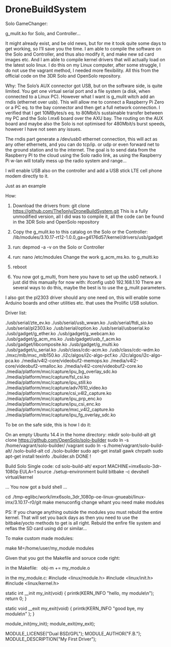 # DroneBuildSystem
Solo GameChanger:

g_mulit.ko for Solo, and Controller…

It might already exist, and be old news, but for me it took quite some days to get working, so I’ll save you the time.
I am able to compile the software on the Solo and Controller, and thus also modify it, and make new sd card images etc. 
And I am able to compile kernel drivers that will actually load on the latest solo linux.
I do this on my Linux computer, after some struggle, I do not use the vagrant method, I needed more flexibility.
All this from the official code on the 3DR Solo and OpenSolo repository.

Why:
The Solo’s AUX connector got USB, but on the software side, is quite limited. 
You get one virtual serial port and a file system (a disk, when connected to a Linux PC).
However what I want is g_mulit witch add an rndis (ethernet over usb). 
This will allow me to connect a Raspberry Pi Zero or a PC eq. to the bay connector and then get a full network connection.
I verified that I get 10MBytes/s eq. to  80Mbit/s sustainable transfer between my PC and the Solo I.mx6 board over the AXU bay.
The routing on the AUX board and maybe also the Solo is not optimised for 480Mbit/s burst speeds, however I have not seen any issues.

The rndis part generate a /dev/usb0 ethernet connection, this will act as any other ethernets, and you can do tcp/ip. 
or udp or even forward net to the ground station and to the internet.
The goal is to send data from the Raspberry PI to the cloud using the Solo radio link, 
as using the Raspberry Pi w-lan will totally mess up the radio system and range… 

I will enable USB also on the controller and add a USB stick LTE cell phone modem directly to it. 

Just as an example


How:

1) Download the drivers from:
	git clone https://github.com/The1only/DroneBuildSystem.git
	This is a fully unmodified version, all I did was to compile it, all the code can be found in the 3DR Solo and OpenSolo repository 

2) Copy the g_mulit.ko to this catalog on the Solo or the Controller:
       /lib/modules/3.10.17-rt12-1.0.0_ga+g4176d57/kernel/drivers/usb/gadget

3) run:  depmod -a -v
	on the Solo or Controller

4) run:  nano /etc/modules
        Change the work g_acm_ms.ko.  to g_multi.ko

5) reboot

6) You now got g_multi, from here you have to set up the usb0 network.
   	I just did this manually for now with: ifconfig usb0 192.168.1.10
	There are several ways to do this, maybe the best is to use the g_mulit parameters.


I also got the pl2303 driver should any one need on, this will enable some Arduino boards and other utilities etc. that uses the Prolific USB solution.

Driver list:

./usb/serial/zte_ev.ko
./usb/serial/usb_wwan.ko
./usb/serial/ftdi_sio.ko
./usb/serial/pl2303.ko
./usb/serial/option.ko
./usb/serial/usbserial.ko
./usb/gadget/g_ether.ko
./usb/gadget/g_webcam.ko
./usb/gadget/g_acm_ms.ko
./usb/gadget/usb_f_acm.ko
./usb/gadget/libcomposite.ko
./usb/gadget/g_multi.ko
./usb/gadget/u_serial.ko
./usb/class/cdc-acm.ko
./usb/class/cdc-wdm.ko
./mxc/mlb/mxc_mlb150.ko
./i2c/algos/i2c-algo-pcf.ko
./i2c/algos/i2c-algo-pca.ko
./media/v4l2-core/videobuf2-memops.ko
./media/v4l2-core/videobuf2-vmalloc.ko
./media/v4l2-core/videobuf2-core.ko
./media/platform/mxc/capture/ipu_bg_overlay_sdc.ko
./media/platform/mxc/capture/fsl_csi.ko
./media/platform/mxc/capture/ipu_still.ko
./media/platform/mxc/capture/adv7610_video.ko
./media/platform/mxc/capture/csi_v4l2_capture.ko
./media/platform/mxc/capture/ipu_prp_enc.ko
./media/platform/mxc/capture/ipu_csi_enc.ko
./media/platform/mxc/capture/mxc_v4l2_capture.ko
./media/platform/mxc/capture/ipu_fg_overlay_sdc.ko


To be on the safe side, this is how I do it:


On an empty Ubuntu 14.4 in the home directory:
mkdir solo-build-alt
git clone https://github.com/OpenSolo/solo-builder
sudo ln -s /home/vagrant/solo-builder/ /vagrant
sudo ln -s /home/vagrant/solo-build-alt/ /solo-build-alt
cd ./solo-builder
sudo apt-get install gawk chrpath
sudo apt-get install texinfo
./builder.sh 
DONE !

Build Solo Single code:
cd solo-build-alt/
export MACHINE=imx6solo-3dr-1080p
EULA=1 source ./setup-environment build
bitbake -c devshell virtual/kernel

... You now got a buld shell ...

cd ./tmp-eglibc/work/imx6solo_3dr_1080p-oe-linux-gnueabi/linux-imx/3.10.17-r0/git
make menuconfig 
    change whant you need
make modules

PS: If you change anything outside the modules you must rebuld the entire kernel.
That will set you back days as then you need to use the bitbake/yocto methods to get is all right.
Rebuld the enfire file system and reflas the SD card using dd or similar...

To make custom made modules:

make M=/home/user/my_module modules

Given that you got the Makefile and soruce code right:

in the Makefile:  
obj-m += my_module.o

in the my_module.c:
#include <linux/module.h>
#include <linux/init.h>
#include <linux/kernel.h>

static int __init my_init(void)
{
    printk(KERN_INFO "hello, my module\n");
    return 0;
}

static void __exit my_exit(void)
{
    printk(KERN_INFO "good bye, my module\n" );
}

module_init(my_init);
module_exit(my_exit);

MODULE_LICENSE("Dual BSD/GPL");
MODULE_AUTHOR("F.B.");
MODULE_DESCRIPTION("My First Driver");


